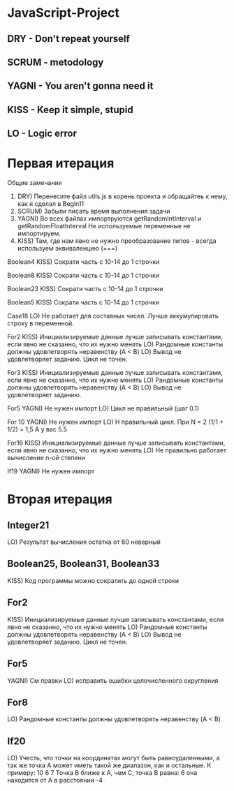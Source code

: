 # JavaScript-Project

## DRY - Don't repeat yourself
## SCRUM - metodology
## YAGNI - You aren't gonna need it
## KISS - Keep it simple, stupid
## LO - Logic error


# Первая итерация
Общие замечания
1) DRY) Перенесите файл utils.js в корень проекта и обращайтеь к нему, как я сделал в Begin11
2) SCRUM) Забыли писать время выполнения задачи
3) YAGNI) Во всех файлах импортруются getRandomIntInterval и getRandomFloatInterval Не используемые переменные не импортируем.
4) KISS) Там, где нам явно не нужно преобразование типов - всегда используем эквиваленцию (===)

Boolean4
KISS) Сократи часть с 10-14 до 1 строчки

Boolean8
KISS) Сократи часть с 10-14 до 1 строчки

Boolean23
KISS) Сократи часть с 10-14 до 1 строчки

Boolean5
KISS) Сократи часть с 10-14 до 1 строчки

Case18
LO) Не работает для составных чисел. Лучше аккумулировать строку в переменной.

For2
KISS) Инициализируемые данные лучше записывать константами, если явно не сказанно, что их нужно менять
LO) Рандомные константы должны удовлетворять неравенству (A < B)
LO) Вывод не удовлетворяет заданию. Цикл не точен.

For3
KISS) Инициализируемые данные лучше записывать константами, если явно не сказанно, что их нужно менять
LO) Рандомные константы должны удовлетворять неравенству (A < B)
LO) Вывод не удовлетворяет заданию.

For5
YAGNI) Не нужен импорт
LO) Цикл не правильный (шаг 0.1)

For 10
YAGNI) Не нужен импорт
LO) Н правильный цикл. При N = 2 (1/1 + 1/2) = 1,5 А у вас 5.5

For16
KISS) Инициализируемые данные лучше записывать константами, если явно не сказанно, что их нужно менять
LO) Не правильно работает вычисление n-ой степени

If19
YAGNI) Не нужен импорт


# Вторая итерация

## Integer21
LO) Результат вычисления остатка от 60 неверный

## Boolean25, Boolean31, Boolean33
KISS) Код программы можно сократить до одной строки

## For2
KISS) Инициализируемые данные лучше записывать константами, если явно не сказанно, что их нужно менять
LO) Рандомные константы должны удовлетворять неравенству (A < B)
LO) Вывод не удовлетворяет заданию. Цикл не точен.

## For5
YAGNI) См правки
LO) исправить ошибки целочисленного округления

## For8
LO) Рандомные константы должны удовлетворять неравенству (A < B)

## If20
LO) Учесть, что точки на координатах могут быть равноудаленными, а так же точка А может иметь такой же диапазон, как и остальные.
К примеру:
10 6 7
Точка В ближе к А, чем С, точка В равна: 6 она находится от А в расстоянии -4

